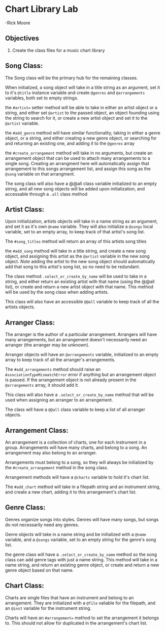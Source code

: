 # Chart Library Lab
-Rick Moore

## Objectives

1. Create the class files for a music chart library

## Song Class:

The Song class will be the primary hub for the remaining classes.  

When initialized, a song object will take in a title string as an argument, set it to it's `@title` instance variable and create `@genres` and `@arrangements` variables, both set to empty strings.

the `#artist=` setter method will be able to take in either an artist object or a string, and either set `@artist` to the passed object, an object founding using the string to search for it, or create a new artist object and set it to the `@artist` variable.  

the `#add_genre` method will have similar functionality, taking in either a genre object, or a string, and either creating a new genre object, or searching for and returning an existing one, and adding it to the `@genres` array

the `#create_arrangement` method will take in no arguments, but create an arrangement object that can be used to attach many arrangements to a single song.  Creating an arrangment here will automatically assign that arrangement to this songs arrangement list, and assign this song as the `@song` variable on that arrangment.

The song class will also have a @@all class variable initialized to an empty string, and all new song objects will be added upon initialization, and accessable through a `.all` class method

## Artist Class:

Upon initialization, artists objects will take in a name string as an argument, and set it as it's own `@name` variable.  They will also initialize a `@songs` local variable, set to an empty array, to keep track of that artist's song list.

The `#song_titles` method will return an array of this artists song titles

the `#add_song` method will take in a title string, and create a new song object, and assigning this artist as the `@artist` variable in the new song object.  *Note* adding the artist to the new song object should automatically add that song to this artist's song list, so no need to be redundant.

The class method `.select_or_create_by_name` will be used to take in a string, and either return an existing artist with that name (using the @@all list), or create and return a new artist object with that name.  This method will be used by the song class when adding artists.

This class will also have an accessible `@@all` variable to keep track of all the artists objects.

## Arranger Class:

The arranger is the author of a particular arrangement.  Arrangers will have many arrangements, but an arrangement doesn't necessarily need an arranger (the arranger may be unknown).  

Arranger objects will have an `@arrangements` variable, initialized to an empty array to keep track of all the arranger's arrangements.  

The `#add_arrangements` method should raise an `AssociationTypeMismatchError` error if anything but an arrangement object is passed.  If the arrangement object is not already present in the `@arrangements` array, it should add it. 

This class will also have a `.select_or_create_by_name` method that will be used when assigning an arranger to an arrangement.

The class will have a `@@all` class variable to keep a list of all arranger objects.

## Arrangement Class: 

An arrangement is a collection of charts, one for each instrument in a group.  Arrangements will have many charts, and belong to a song.  An arrangement may also belong to an arranger.

Arrangements must belong to a song, so they will always be inilialized by the `#create_arrangement` method in the song class.

Arrangement methods will have a `@charts` variable to hold it's chart list.

The `#add_chart` method will take in a filepath string and an instrument string, and create a new chart, adding it to this arrangement's chart list.

## Genre Class: 

Genres organize songs into styles.  Genres will have many songs, but songs do not necessarily need any genres.  

Genre objects will take in a name string and be initialized with a `@name` variable, and a `@songs` variable, set to an empty string for the genre's song list.

the genre class will have a `.select_or_create_by_name` method so the song class can add genre tags with just a name string.  This method will take in a name string, and return an existing genre object, or create and return a new genre object based on that name.

## Chart Class:

Charts are single files that have an instrument and belong to an arrangement.  They are initialized with a `@file` valiable for the filepath, and an `@inst` variable for the instrument string.

Charts will have an `#arrangement=` method to set the arrangement it belongs to.  This should not allow for duplicated in the arrangement's chart list.


